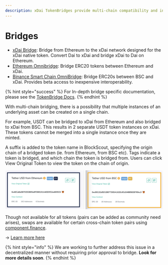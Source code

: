 ```yaml
---
description: xDai TokenBridges provide multi-chain compatibility and interoperability
---
```


# Bridges

* [xDai Bridge](converting-xdai-via-bridge/): Bridge from Ethereum to the xDai network designed for the xDai native token. Convert Dai to xDai and bridge xDai to Dai on Ethereum. 
* [Ethereum Omnibridge](omnibridge.md): Bridge ERC20 tokens between Ethereum and xDai. 
* [Binance Smart Chain OmniBridge](binance-smart-chain-omnibridge/): Bridge ERC20s between BSC and xDai. Provides beta access to inexpensive interoperability.

{% hint style="success" %}
For In-depth bridge specific documentation, please see the [TokenBridge Docs](https://docs.tokenbridge.net/).
{% endhint %}

With multi-chain bridging, there is a possibility that multiple instances of an underlying asset can be created on a single chain. 

For example, USDT can be bridged to xDai from Ethereum and also bridged to xDai from BSC. This results in 2 separate USDT token instances on xDai. These tokens cannot be merged into a single instance once they are minted. 

A suffix is added to the token name in BlockScout, specifying the origin chain of a bridged token \(ie. from Ethereum, from BSC etc\). Tags indicate a token is bridged, and which chain the token is bridged from. Users can click View Original Token to view the token on the chain of origin.

![Tether on xDai: 1 is bridged from ETH, the other from BSC](../../.gitbook/assets/tether1.png)

Though not available for all tokens \(pairs can be added as community need arises\), swaps are available for certain cross-chain token pairs using [component.finance](https://xdai.component.finance/).  
  
-&gt; [Learn more here](../../about-xdai/project-spotlights/component-finance.md)

{% hint style="info" %}
We are working to further address this issue in a decentralized manner without requiring prior approval to bridge. **Look for more details soon**.
{% endhint %}

